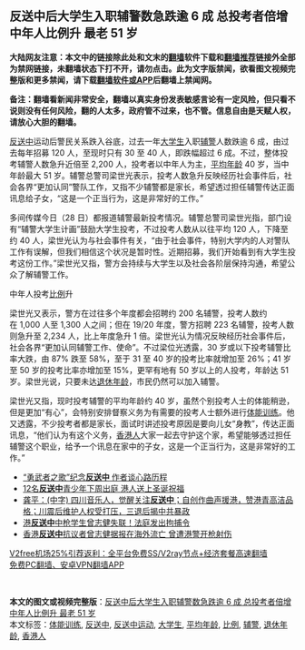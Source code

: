  <h2>反送中后大学生入职辅警数急跌逾 6 成 总投考者倍增 中年人比例升 最老 51 岁</h2> <p class="notice"><b>大陆网友注意：本文中的链接除此处和文末的<a href="https://github.com/bannedbook/fanqiang" >翻墙</a>软件下载和<a href="https://github.com/killgcd/justmysocks/blob/master/README.md">翻墙推荐</a>链接外全部为禁网链接，未翻墙状态下打不开，请勿点击。此为文字版禁闻，欲看图文视频完整版和更多禁闻，请下载<a href="https://github.com/bannedbook/fanqiang">翻墙软件或APP</a>后翻墙上禁闻网。</p><p>备注：翻墙看新闻非常安全，翻墙以真实身份发表敏感言论有一定风险，但只看不说则没有任何风险，翻的人太多，政府管不过来，也不管。信息自由是天赋人权，请放心大胆的翻墙。</b></p>  <div class="entry">  <p><a href="https://www.bannedbook.org/bnews/tag/%E5%8F%8D%E9%80%81%E4%B8%AD/" class="st_tag internal_tag" rel="tag" title="标签 反送中 下的日志">反送中</a>运动后警民关系跌入谷底，过去一年<a href="https://www.bannedbook.org/bnews/tag/%e5%a4%a7%e5%ad%a6%e7%94%9f/" class="st_tag internal_tag" rel="tag" title="标签 大学生 下的日志">大学生</a>入职<a href="https://www.bannedbook.org/bnews/tag/%E8%BE%85%E8%AD%A6/" class="st_tag internal_tag" rel="tag" title="标签 辅警 下的日志">辅警</a>人数跌逾 6 成，由过去每年招募 120 人，至现时只有 30 至 40 人，即跌幅超过 6 成。不过，整体投考辅警人数急升近倍至 2,200 人，投考者以中年人为主，<a href="https://www.bannedbook.org/bnews/tag/%E5%B9%B3%E5%9D%87%E5%B9%B4%E9%BE%84/" class="st_tag internal_tag" rel="tag" title="标签 平均年龄 下的日志">平均年龄</a> 40 岁，当中年龄最大 51 岁。辅警总警司梁世光表示，投考人数急升反映经历社会事件后，社会各界“更加认同”警队工作，又指不少辅警都是家长，希望透过担任辅警传达正面讯息给子女，“这是一个正当行为，这是非常好的工作。”</p> <p>多间传媒今日（28 日）都报道辅警最新投考情况。辅警总警司梁世光指，部门设有“辅警大学生计画”鼓励大学生投考，不过投考人数从以往平均 120 人，下降至约 40 人，梁世光认为与社会事件有关，“由于社会事件，特别大学内的人对警队工作有误解，但我们相信这个状况是暂时性。近期招募，我们开始看到有大学生投考这份工作。”梁世光又指，警方会持续与大学生以及社会各阶层保持沟通，希望公众了解辅警工作。</p>  <p>中年人投考<a href="https://www.bannedbook.org/bnews/tag/%E6%AF%94%E4%BE%8B/" class="st_tag internal_tag" rel="tag" title="标签 比例 下的日志">比例</a>升</p> <p>梁世光又表示，警方在过往多个年度都会招聘约 200 名辅警，投考人数约在 1,000 人至 1,300 人之间；但在 19/20 年度，警方招聘 223 名辅警，投考人数则急升至 2,234 人，比上年度急升 1 倍。梁世光认为情况反映经历社会事件后，社会各界“更加认同辅警工作、使命”。不过梁位光透露，30 岁或以下投考辅警比率大跌，由 87% 跌至 58%，至于 31 至 40 岁的投考比率就增加至 26%；41 岁至 50 岁的投考比率亦增加至 15%，更罕有地有 50 岁以上的人投考，年龄达 51 岁。梁世光说，只要未达<a href="https://www.bannedbook.org/bnews/tag/%E9%80%80%E4%BC%91%E5%B9%B4%E9%BE%84/" class="st_tag internal_tag" rel="tag" title="标签 退休年龄 下的日志">退休年龄</a>，市民仍然可以加入辅警。</p>  <p>梁世光又指，现时投考辅警的平均年龄约 40 岁，虽然个别投考人士的体能稍逊，但是更加“有心”，会特别安排督察义务为有需要的投考人士额外进行<a href="https://www.bannedbook.org/bnews/tag/%E4%BD%93%E8%83%BD%E8%AE%AD%E7%BB%83/" class="st_tag internal_tag" rel="tag" title="标签 体能训练 下的日志">体能训练</a>。他又透露，不少投考者都是家长，面试时讲述投考原因是要向儿女“身教”，传达正面讯息，“他们认为有这个义务，<a href="https://www.bannedbook.org/bnews/tag/%E9%A6%99%E6%B8%AF%E4%BA%BA/" class="st_tag internal_tag" rel="tag" title="标签 香港人 下的日志">香港人</a>大家一起去守护这个家，希望能够透过担任辅警这个职业，给予一个讯息在家中的子女，这是一个正当行为，这是非常好的工作。”</p> <ul class='op-related-articles' title='相关阅读'> <li><a href='https://www.bannedbook.org/bnews/bannedvideo/20201225/1454902.html' target='_blank'>“勇武者之歌”纪念<b>反送中</b> 作者谈心路历程</a></li> <li><a href='https://www.bannedbook.org/bnews/comments/20201225/1454840.html' target='_blank'>12名<b>反送中</b>青少年下周出庭 港人送上圣诞祝福</a></li> <li><a href='https://www.bannedbook.org/bnews/bannedvideo/20201223/1453646.html' target='_blank'>龚平：(中字) 四川音乐人，觉醒关注<b>反送中</b>；自创作曲声援港，赞港青高洁品格；川震后维护人权受打压，三退后揭中共暴政</a></li> <li><a href='https://www.bannedbook.org/bnews/cnnews/hknews/20201223/1453098.html' target='_blank'>港<b>反送中</b>中枪学生曾志健失联！法庭发出拘捕令</a></li> <li><a href='https://www.bannedbook.org/bnews/renquan/20201222/1453023.html' target='_blank'>香港<b>反送中</b>抗议者曾志健据报在海外流亡 曾遭港警开枪射伤</a></li> </ul> <p class="texttj"> <a href="https://www.bannedbook.org/forum23/topic22702.html" target="_blank">V2free机场25%引荐返利：全平台免费SS/V2ray节点+经济套餐高速翻墙</a><br/> <a href="https://github.com/bannedbook/fanqiang/wiki/%E7%A6%81%E9%97%BB%E7%BD%91%E5%AE%89%E5%8D%93%E7%BF%BB%E5%A2%99%E6%96%B0%E9%97%BBAPP" target="_blank">免费PC翻墙、安卓VPN翻墙APP</a></p><p> </p> <a name='sharetosocial'></a>       <div><b>本文的图文或视频完整版</b>：<a href='https://www.bannedbook.org/bnews/comments/20201229/1456675.html'>反送中后大学生入职辅警数急跌逾 6 成 总投考者倍增 中年人比例升 最老 51 岁</a></div>  </div><!--END ENTRY--> <div class="postfooter"> <div>本文标签：<a href="https://www.bannedbook.org/bnews/tag/%E4%BD%93%E8%83%BD%E8%AE%AD%E7%BB%83/" rel="tag">体能训练</a>, <a href="https://www.bannedbook.org/bnews/tag/%E5%8F%8D%E9%80%81%E4%B8%AD/" rel="tag">反送中</a>, <a href="https://www.bannedbook.org/bnews/tag/%E5%8F%8D%E9%80%81%E4%B8%AD%E8%BF%90%E5%8A%A8/" rel="tag">反送中运动</a>, <a href="https://www.bannedbook.org/bnews/tag/%e5%a4%a7%e5%ad%a6%e7%94%9f/" rel="tag">大学生</a>, <a href="https://www.bannedbook.org/bnews/tag/%E5%B9%B3%E5%9D%87%E5%B9%B4%E9%BE%84/" rel="tag">平均年龄</a>, <a href="https://www.bannedbook.org/bnews/tag/%E6%AF%94%E4%BE%8B/" rel="tag">比例</a>, <a href="https://www.bannedbook.org/bnews/tag/%E8%BE%85%E8%AD%A6/" rel="tag">辅警</a>, <a href="https://www.bannedbook.org/bnews/tag/%E9%80%80%E4%BC%91%E5%B9%B4%E9%BE%84/" rel="tag">退休年龄</a>, <a href="https://www.bannedbook.org/bnews/tag/%E9%A6%99%E6%B8%AF%E4%BA%BA/" rel="tag">香港人</a></div>  </div><!--END POSTFOOTER--> 